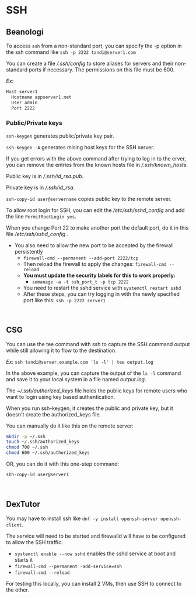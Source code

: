 # SSH

## Beanologi

To access `ssh` from a non-standard port, you can specify the -p option in the ssh command like `ssh -p 2222 tandi@server1.com`

You can create a file */.ssh/config* to store aliases for servers and their non-standard ports if necessary. The permissions on this file must be 600.

*Ex:*
``` bash
Host server1
  Hostname appserver1.net
  User admin
  Port 2222
```

### Public/Private keys

`ssh-keygen` generates public/private key pair.

`ssh-keygen -A` generates mising host keys for the SSH server.

If you get errors with the above command after trying to log in to the erver, you can remove the entries from the known hosts file in */.ssh/known_hosts*.

Public key is in */.ssh/id_rsa.pub*.

Private key is in */.ssh/id_rsa*.

`ssh-copy-id user@servername` copies public key to the remote server. 

To allow root login for SSH, you can edit the */etc/ssh/sshd_config* and add the line `PermitRootLogin yes`.

When you change Port 22 to make another port the default port, do it in this file */etc/ssh/sshd_config* .
- You also need to allow the new port to be accepted by the firewall persistently
  - `firewall-cmd --permanent --add-port 2222/tcp`
  - Then reload the firewall to apply the changes: `firewall-cmd --reload`
  - **You must update the security labels for this to work properly:**
    - `semanage -a -t ssh_port_t -p tcp 2222`
  - You need to restart the sshd service with `systemctl restart sshd`
  - After these steps, you can try logging in with the newly specified port like this: `ssh -p 2222 server1`

<br >

## CSG

You can use the tee command with ssh to capture the SSH command output while still allowing it to flow to the destination.

*Ex:*
`ssh tandi@server.example.com 'ls -l' | tee output.log`

In the above example, you can capture the output of the `ls -l` command and save it to your local system in a file named *output.log*.

The *~/.ssh/authorized_keys* file holds the public keys for remote users who want to login using key based authentication.

When you run ssh-keygen, it creates the public and private key, but it doesn't create the authorized_keys file. 

You can manually do it like this on the remote server: 

```bash
mkdir -p ~/.ssh               
touch ~/.ssh/authorized_keys      
chmod 700 ~/.ssh                   
chmod 600 ~/.ssh/authorized_keys
```

OR, you can do it with this one-step command:

```bash
shh-copy-id user@server1
```

<br >

## DexTutor

You may have to install ssh like `dnf -y install openssh-server openssh-client`.

The service will need to be started and firewalld will have to be configured to allow the SSH traffic. 

- `systemctl enable --now sshd` enables the sshd service at boot and starts it 
- `firewall-cmd --permanent -add-service=ssh`
- `firewall-cmd --reload`

For testing this locally, you can install 2 VMs, then use SSH to connect to the other. 
